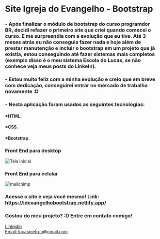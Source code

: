 # Site Igreja do Evangelho - Bootstrap

### - Após finalizar o módulo de bootstrap do curso programdor BR, decidi refazer o primeiro site que criei quando comecei o curso. E me surpreendia com a evolução que eu tive. Até 3 meses atrás eu não conseguia fazer nada e hoje além de prestar manutenção e incluir o bootstrap em um projeto que já existia, estou conseguindo até fazer sistemas mais completos (exemplo disso é o meu sistema Escola do Lucas, se não conhece veja meus posts do LinkeIn).

### - Estou muito feliz com a minha evolução e creio que em breve com dedicação, conseguirei entrar no mercado de trabalho novamente :D

### - Nesta aplicação foram usados as seguintes tecnologias:

#### *HTML.
#### *CSS.
#### *Bootstrap.

### Front End para desktop
![Tela inicial](.assets/gifs/desktop.gif)

### Front End para celular
![mailchimp](.assets/gifs/mobile.gif)

### Acesse o site e veja você mesmo! Link: https://idevangelhobootstrap.netlify.app/


### Gostou do meu projeto? :D Entre em contato comigo! 
[Linkedin](https://www.linkedin.com/in/lucas-rosa-058683102/) <br/>
[Email: lucasmetron@gmail.com](mailto:lucasmetron@gmail.com)



